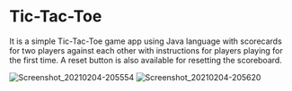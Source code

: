 # Tic-Tac-Toe
It is a simple Tic-Tac-Toe game app using Java language with scorecards for two players against each other with instructions for players playing for the first time. 
A reset button is also available for resetting the scoreboard.

![Screenshot_20210204-205554](https://user-images.githubusercontent.com/71218027/106916146-dd107f80-672c-11eb-8f58-26cfc20ea11d.jpg)
![Screenshot_20210204-205620](https://user-images.githubusercontent.com/71218027/106916162-e13c9d00-672c-11eb-8593-16338d3a5e3e.jpg)
